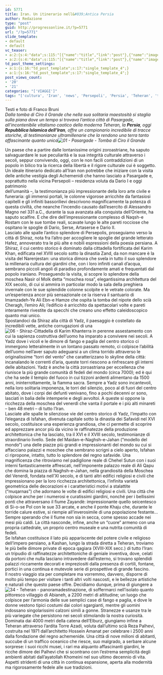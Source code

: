 ```yaml
---
id: 5771
title: Iran. Un itinerario nell&#039;Antica Persia
author: Redazione
type: "post"
guid: http://progressonline.it/?p=5771
url: "/?p=5771"
slide_template:
- default
- default
vc_teaser:
- a:2:{s:4:"data";s:115:"[{"name":"title","link":"post"},{"name":"image","image":"featured","link":"none"},{"name":"text","mode":"excerpt"}]";s:7:"bgcolor";s:0:"";}
- a:2:{s:4:"data";s:115:"[{"name":"title","link":"post"},{"name":"image","image":"featured","link":"none"},{"name":"text","mode":"excerpt"}]";s:7:"bgcolor";s:0:"";}
td_post_theme_settings:
- a:1:{s:16:"td_post_template";s:17:"single_template_4";}
- a:1:{s:16:"td_post_template";s:17:"single_template_4";}
post_views_count:
- '20'
- '21'
categories: "['VIAGGI']"
tags: "['cultura', 'Iran', 'news', 'Persepoli', 'Persia', 'Teheran', 'turismo', 'Viaggi']"
---
```


Testi e foto di Franco Bruni  
*Dalla tomba di Ciro il Grande che nella sua solitaria maestosità si staglia sulla piana dove un tempo si trovava l’antica città di Pasargade, all’incontenibile vitalismo caotico della moderna Teheran, la **Persia**, oggi **Repubblica Islamica dell’Iran**, offre un campionario incredibile di tracce storiche, di testimonianze ultramillenarie che la rendono una terra tanto affascinante quanto unica![01 - Pasargade - Tomba di Ciro il Grande](https://progressonline.it/wp-content/uploads/2017/03/01-Pasargade-Tomba-di-Ciro-il-Grande-300x200.jpg)*

Un paese che a partire dalle lontanissime origini zoroastriane, ha saputo salvaguardare le sue peculiarità e la sua integrità culturale attraverso i secoli, seppur convivendo, oggi, con le non facili contraddizioni di un popolo in bilico tra la ricerca della libertà e il rigore culturale cui è soggetto.  
Un ideale itinerario dedicato all’Iran non potrebbe che iniziare con la visita delle antiche vestigia degli Achemenidi che hanno lasciato a Pasargade e, soprattutto nella vicina Persepoli – residenza voluta da Dario I e oggi patrimonio  
dell’umanità –, la testimonianza più impressionante della loro arte civile e funeraria: gli immensi portali, le colonne vigorose arricchite da fantasiosi capitelli e gli infiniti bassorilievi descrivono magnificamente la potenza di questa civiltà, che neanche l’incendio causato dall’esercito di Alessandro Magno nel 331 a.C., durante la sua avanzata alla conquista dell’Oriente, ha saputo scalfire. E che dire dell’impressionante complesso di Naqsh-e Rostam con le sue tombe reali, scavate lungo le alte pareti rocciose che ospitano le spoglie di Dario, Serse, Artaserse e Dario II.  
Lasciato alle spalle l’antico splendore di Persepolis, proseguiamo verso la città di Shiraz, nota fra l’altro per accogliere le spoglie del grande letterato Hafez, annoverato tra le più alte e nobili espressioni della poesia persiana. A Shiraz, il cui centro storico è dominato dalla cittadella fortificata del Karim Khan, edificata nel XVIII secolo sotto la dinastia Zand, da non mancare è la visita del Narenjestan: una storica dimora che svela in tutto il suo splendore la millenaria cultura dei giardini che, con i loro infiniti canali d’acqua, sembrano piccoli angoli di paradiso profondamente amati e frequentati dal popolo iraniano. Proseguendo la visita, si scopre lo splendore della moschea Nasir ol Molk detta “moschea rosa”, elegantissima architettura del XIX secolo, di cui si ammira in particolar modo la sala della preghiera invernale con le sue splendide colonne scolpite e le vetrate colorate. Ma un’esperienza ancor più sensazionale ce la riserva il santuario di Imamzadeh-Ye Ali Ebn-e Hamze che ospita la tomba del nipote dello scià Cheragh, l’emiro Ali; l’edificio è arricchito da spettacolari volte e pareti interamente rivestite da specchi che creano uno effetto caleidoscopico quanto mai unico.  
Spostandoci da Shiraz alla città di Yadz, il paesaggio è costellato da incredibili vette, antiche corrugazioni di una ![06 - Shiraz-Cittadella di Karim Khan](https://progressonline.it/wp-content/uploads/2017/03/06-Shiraz-Cittadella-di-Karim-Khan-200x300.jpg)terra in perenne assestamento con cui la sapienza costruttiva dell’uomo ha imparato a convivere nei secoli. A Yadz dove i vicoli e le dimore di fango e paglia del centro storico ci immergono letteralmente in un lontano passato remoto, ci colpisce l’abilità dell’uomo nell’aver saputo adeguarsi a un clima torrido attraverso le originalissime “torri del vento” che caratterizzano lo skyline della città: incanalando le correnti d’aria, queste torri riescono a rinfrescare gli interni delle abitazioni. Yadz è anche la città zoroastriana per eccellenza che riunisce la più grande comunità di fedeli del mondo (circa 7000); ed è qui che ha sede il tempio del fuoco in cui tizzoni ardenti alimentano da 1500 anni, ininterrottamente, la fiamma sacra. Sempre a Yadz sono incantevoli, nella loro solitaria imponenza, le torri del silenzio, poco al di fuori del centro abitato, dove i corpi dei defunti venivano, fino a pochi decenni or sono, lasciati in balia delle intemperie e degli avvoltoi. A queste si oppone la ricchezza della moschea del venerdì che vanta il portale e i più alti minareti – ben 48 metri – di tutto l’Iran.  
Lasciate alle spalle le silenziose vie del centro storico di Yadz, l’impatto con l’eleganza di Isfahan, divenuta capitale sotto la dinastia dei Safavidi nel XVI secolo, costituisce una esperienza grandiosa, che ci permette di scoprire ed apprezzare ancor più da vicino le raffinatezze della produzione architettonica che ha lasciato, tra il XVI e il XVIII secolo, testimonianze di straordinario livello. Sede del Maidan-e-Naghsh-e-Jahan (“modello del mondo”) una delle piazze più grandi e impressionanti del mondo su cui si affacciano palazzi e moschee che sembrano scrigni a cielo aperto, Isfahan ci ripropone, intatto, tutto lo splendore del regno safavide. Una magnificenza che ritroviamo nel padiglione reale di Chehel Sutun con i suoi interni fantasticamente affrescati, nell’imponente palazzo reale di Ali Qapu che domina la piazza di Naghsh-e-Jahan, nella grandiosità della Moschea del Venerdì, fondata nell’XI secolo, e di tanti altri edifici religiosi e civili che impressionano per la loro ricchezza architettonica, l’infinita varietà geometrica delle decorazioni e i caratteristici motivi a stalattite (“muqarnas”) che adornano le volte di edifici religiosi e civili. Una città che colpisce anche per i numerosi e curatissimi giardini, nonché per i bellissimi ponti che attraversano il fiume Zayandè: impressionante quello seicentesco di Si-o-se Pol con le sue 33 arcate, e anche il ponte Khaju che, durante le torride calure estive, si riempie all’inverosimile di una popolazione festante… Sempre sperando che il fiume non sia in secca, come spesso accade nei mesi più caldi. La città nasconde, infine, anche un “cuore” armeno con una propria cattedrale, un proprio centro museale e una nutrita comunità di fedeli.  
Se Isfahan costituisce il lato più appariscente del potere civile e religioso dell’impero persiano, a Kashan, lungo la strada diretta a Teheran, troviamo le più belle dimore private di epoca qagiara (XVIII-XIX secc.) di tutto l’Iran: un tripudio di raffinatezze architettoniche di geniale inventiva, dove, celati da portoni che nulla lasciano intravedere dall’esterno, si trovano splendidi palazzi riccamente decorati e impreziositi dalla presenza di cortili, fontane, portici in una continua e mutevole serie di prospettive di grande fascino.  
Il nostro viaggio sta per completare ma vorremmo, davvero, disporre di molto più tempo per visitare i tanti altri volti nascosti, e le bellezze artistiche e naturali che questo paese offre. Decidiamo dunque, prima di giungere a ![34 - Teheran - panorama](https://progressonline.it/wp-content/uploads/2017/03/34-Teheran-panorama-300x200.jpg)destinazione, di soffermarci nell’isolato quanto pittoresco villaggio di Abianeh, a 2200 metri di altitudine; un luogo che colpisce per l’armonia delle sue semplici case di fango e paglia, e dove le donne vestono tipici costumi dai colori sgargianti, mentre gli uomini indossano singolarissimi calzoni simili a gonne. Stranezze e usanze tra le più variegate che persistono nei secoli stimolando la nostra curiosità.  
Dominata dai 4000 metri della catena dell’Elburz, giungiamo infine a Teheran attraverso l’ardita Torre Azadi, voluta dall’ultimo scià Reza Palhevi, costruita nel 1971 dall’architetto Hossein Amanat per celebrare i 2500 anni dalla fondazione del regno achemenide. Una città di nove milioni di abitanti, succube di un traffico oceanico che riesce, suo malgrado, a serbare alcune sorprese: i suoi ricchi musei, i rari ma alquanto affascinanti giardini, le ricche dimore dei Palhevi che si scontrano con l’estrema semplicità degli ambienti abitati dall’ayatollah Khomeini nel suo ultimo decennio di vita. Aspetti stridenti di una città in continua espansione, aperta alla modernità ma rigorosamente fedele alle sue tradizioni.